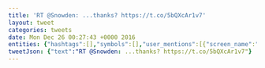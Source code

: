 ```yaml
---
title: 'RT @Snowden: ...thanks? https://t.co/5bQXcAr1v7'
layout: tweet
categories: tweets
date: Mon Dec 26 00:27:43 +0000 2016
entities: {"hashtags":[],"symbols":[],"user_mentions":[{"screen_name":"Snowden","name":"Edward Snowden","id":2916305152,"id_str":"2916305152","indices":[3,11]}],"urls":[],"media":[{"id":813049866003902500,"id_str":"813049866003902465","indices":[24,47],"media_url":"http://pbs.twimg.com/media/C0iIi5_XcAE0ndM.jpg","media_url_https":"https://pbs.twimg.com/media/C0iIi5_XcAE0ndM.jpg","url":"https://t.co/5bQXcAr1v7","display_url":"pic.twitter.com/5bQXcAr1v7","expanded_url":"https://twitter.com/Snowden/status/813051494635307008/photo/1","type":"photo","sizes":{"thumb":{"w":150,"h":150,"resize":"crop"},"large":{"w":577,"h":468,"resize":"fit"},"medium":{"w":577,"h":468,"resize":"fit"},"small":{"w":577,"h":468,"resize":"fit"}},"source_status_id":813051494635307000,"source_status_id_str":"813051494635307008","source_user_id":2916305152,"source_user_id_str":"2916305152"}]}
tweetJson: {"text":"RT @Snowden: ...thanks? https://t.co/5bQXcAr1v7"}
---
```

